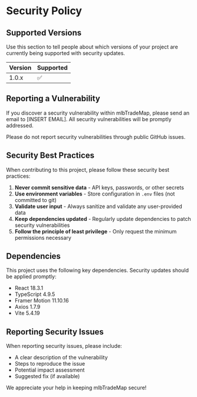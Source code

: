 # Security Policy

## Supported Versions

Use this section to tell people about which versions of your project are
currently being supported with security updates.

| Version | Supported          |
| ------- | ------------------ |
| 1.0.x   | :white_check_mark: |

## Reporting a Vulnerability

If you discover a security vulnerability within mlbTradeMap, please send an email to [INSERT EMAIL]. All security vulnerabilities will be promptly addressed.

Please do not report security vulnerabilities through public GitHub issues.

## Security Best Practices

When contributing to this project, please follow these security best practices:

1. **Never commit sensitive data** - API keys, passwords, or other secrets
2. **Use environment variables** - Store configuration in `.env` files (not committed to git)
3. **Validate user input** - Always sanitize and validate any user-provided data
4. **Keep dependencies updated** - Regularly update dependencies to patch security vulnerabilities
5. **Follow the principle of least privilege** - Only request the minimum permissions necessary

## Dependencies

This project uses the following key dependencies. Security updates should be applied promptly:

- React 18.3.1
- TypeScript 4.9.5
- Framer Motion 11.10.16
- Axios 1.7.9
- Vite 5.4.19

## Reporting Security Issues

When reporting security issues, please include:

- A clear description of the vulnerability
- Steps to reproduce the issue
- Potential impact assessment
- Suggested fix (if available)

We appreciate your help in keeping mlbTradeMap secure! 